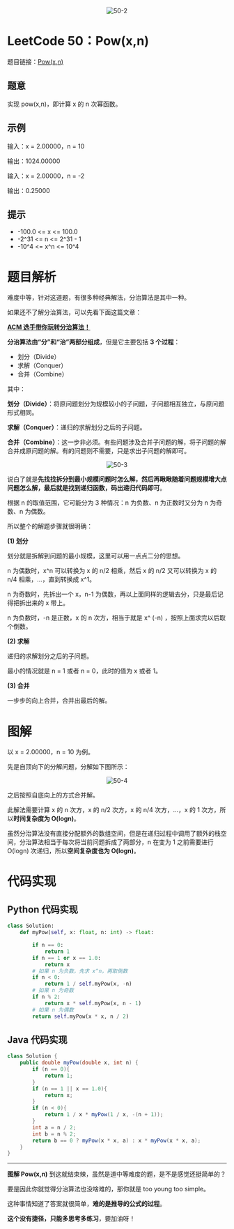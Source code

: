 <div align=center>

![50-2](https://cdn.codegoudan.com/img/50-2.png)

</div>



#  LeetCode 50：Pow(x,n)

题目链接：[Pow(x,n)](https://leetcode-cn.com/problems/powx-n/)



## 题意

实现 pow(x,n)，即计算 x 的 n 次幂函数。



## 示例

输入：x = 2.00000，n = 10

输出：1024.00000

输入：x = 2.00000，n = -2

输出：0.25000



## 提示

- -100.0 <= x <= 100.0
- -2^31 <= n <= 2^31 - 1
- -10^4 <= x^n <= 10^4



# 题目解析

难度中等，针对这道题，有很多种经典解法，分治算法是其中一种。

如果还不了解分治算法，可以先看下面这篇文章：



**[ACM 选手带你玩转分治算法！](http://mp.weixin.qq.com/s?__biz=MzI0NjAxMDU5NA==&mid=2475925424&idx=1&sn=b83a152e2d86edcc5eef9005c99aa9ba&chksm=ff22f83dc855712b66732098e90f93f79c3a1c050c06ffdc9c312f8e858a30de08468093d2da&scene=21#wechat_redirect)**



**分治算法由“分”和“治”两部分组成**，但是它主要包括 **3 个过程**：

- 划分（Divide）
- 求解（Conquer）
- 合并（Combine）

其中：

**划分（Divide）**：将原问题划分为规模较小的子问题，子问题相互独立，与原问题形式相同。

**求解（Conquer）**：递归的求解划分之后的子问题。

**合并（Combine）**：这一步非必须。有些问题涉及合并子问题的解，将子问题的解合并成原问题的解。有的问题则不需要，只是求出子问题的解即可。

<div align=center>

![50-3](https://cdn.codegoudan.com/img/50-3.png)

</div>

说白了就是**先找找拆分到最小规模问题时怎么解，然后再瞅瞅随着问题规模增大点问题怎么解，最后就是找到递归函数，码出递归代码即可**。

根据 n 的取值范围，它可能分为 3 种情况：n 为负数、n 为正数时又分为 n 为奇数、n 为偶数。

所以整个的解题步骤就很明确：

**(1) 划分**

划分就是拆解到问题的最小规模，这里可以用一点点二分的思想。

n 为偶数时，x^n 可以转换为 x 的 n/2 相乘，然后 x 的 n/2 又可以转换为 x 的 n/4 相乘，...，直到转换成 x^1。

n 为奇数时，先拆出一个 x，n-1 为偶数，再以上面同样的逻辑去分，只是最后记得把拆出来的 x 带上。

n 为负数时，-n 是正数，x 的 n 次方，相当于就是 x^ (-n) ，按照上面求完以后取个倒数。

**(2) 求解**

递归的求解划分之后的子问题。

最小的情况就是 n = 1 或者 n = 0，此时的值为 x 或者 1。

**(3) 合并**

一步步的向上合并，合并出最后的解。



# 图解

以 x = 2.00000，n = 10 为例。

先是自顶向下的分解问题，分解如下图所示：

<div align=center>

![50-4](https://cdn.codegoudan.com/img/50-4.png)

</div>

之后按照自底向上的方式合并解。

此解法需要计算 x 的 n 次方，x 的 n/2 次方，x 的 n/4 次方，...，x 的 1 次方，所以**时间复杂度为 O(logn)**。

虽然分治算法没有直接分配额外的数组空间，但是在递归过程中调用了额外的栈空间，分治算法相当于每次将当前问题拆成了两部分，n 在变为 1 之前需要进行 O(logn) 次递归，所以**空间复杂度也为 O(logn)**。



# 代码实现



## Python 代码实现

```Python
class Solution:
    def myPow(self, x: float, n: int) -> float:

        if n == 0:
            return 1
        if n == 1 or x == 1.0:
            return x
        # 如果 n 为负数，先求 x^n，再取倒数
        if n < 0:
            return 1 / self.myPow(x, -n)
        # 如果 n 为奇数
        if n % 2:
            return x * self.myPow(x, n - 1)
        # 如果 n 为偶数
        return self.myPow(x * x, n / 2)
```



## Java 代码实现

```Java
class Solution {
    public double myPow(double x, int n) {
        if (n == 0){
            return 1;
        }
        if (n == 1 || x == 1.0){
            return x;
        }
        if (n < 0){
            return 1 / x * myPow(1 / x, -(n + 1));
        }
        int a = n / 2;
        int b = n % 2;
        return b == 0 ? myPow(x * x, a) : x * myPow(x * x, a);
    }
}
```



---

**图解 Pow(x,n)** 到这就结束辣，虽然是道中等难度的题，是不是感觉还挺简单的？

要是因此你就觉得分治算法也没啥难的，那你就是 too young too simple。

这种事情知道了答案就很简单，**难的是推导的公式的过程**。

**这个没有捷径，只能多思考多练习**，要加油呀！